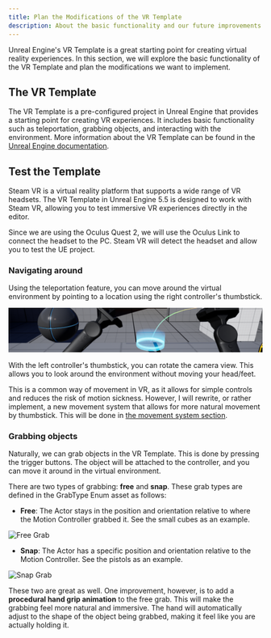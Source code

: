 ```yaml
---
title: Plan the Modifications of the VR Template
description: About the basic functionality and our future improvements of the VR Template in Unreal Engine 5.5.
---
```


Unreal Engine's VR Template is a great starting point for creating virtual reality experiences. In this section, we will explore the basic functionality of the VR Template and plan the modifications we want to implement.

## The VR Template

The VR Template is a pre-configured project in Unreal Engine that provides a starting point for creating VR experiences. It includes basic functionality such as teleportation, grabbing objects, and interacting with the environment. More information about the VR Template can be found in the [Unreal Engine documentation](https://dev.epicgames.com/documentation/en-us/unreal-engine/vr-template-in-unreal-engine).

## Test the Template

Steam VR is a virtual reality platform that supports a wide range of VR headsets. The VR Template in Unreal Engine 5.5 is designed to work with Steam VR, allowing you to test immersive VR experiences directly in the editor.

Since we are using the Oculus Quest 2, we will use the Oculus Link to connect the headset to the PC. Steam VR will detect the headset and allow you to test the UE project.

### Navigating around

Using the teleportation feature, you can move around the virtual environment by pointing to a location using the right controller's thumbstick.

![Teleport Feature](images/explore-vr-template/Teleport.png)

With the left controller's thumbstick, you can rotate the camera view. This allows you to look around the environment without moving your head/feet.

This is a common way of movement in VR, as it allows for simple controls and reduces the risk of motion sickness. However, I will rewrite, or rather implement, a new movement system that allows for more natural movement by thumbstick. This will be done in [the movement system section](./movement.md).

### Grabbing objects

Naturally, we can grab objects in the VR Template. This is done by pressing the trigger buttons. The object will be attached to the controller, and you can move it around in the virtual environment.

There are two types of grabbing: **free** and **snap**. These grab types are defined in the GrabType Enum asset as follows:

- **Free**: The Actor stays in the position and orientation relative to where the Motion Controller grabbed it. See the small cubes as an example.

![Free Grab](images/explore-vr-template/FreeGrab.gif)

- **Snap**: The Actor has a specific position and orientation relative to the Motion Controller. See the pistols as an example.

![Snap Grab](images/explore-vr-template/SnapGrab.gif)

These two are great as well. One improvement, however, is to add a **procedural hand grip animation** to the free grab. This will make the grabbing feel more natural and immersive. The hand will automatically adjust to the shape of the object being grabbed, making it feel like you are actually holding it.
